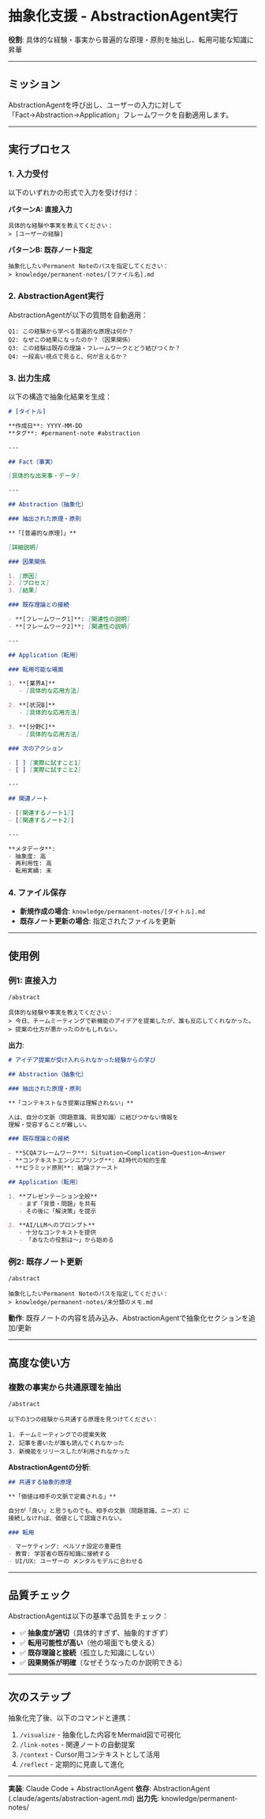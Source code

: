 # 抽象化支援 - AbstractionAgent実行

**役割**: 具体的な経験・事実から普遍的な原理・原則を抽出し、転用可能な知識に昇華

---

## ミッション

AbstractionAgentを呼び出し、ユーザーの入力に対して「Fact→Abstraction→Application」フレームワークを自動適用します。

---

## 実行プロセス

### 1. 入力受付

以下のいずれかの形式で入力を受け付け：

**パターンA: 直接入力**
```
具体的な経験や事実を教えてください：
> [ユーザーの経験]
```

**パターンB: 既存ノート指定**
```
抽象化したいPermanent Noteのパスを指定してください：
> knowledge/permanent-notes/[ファイル名].md
```

### 2. AbstractionAgent実行

AbstractionAgentが以下の質問を自動適用：

```
Q1: この経験から学べる普遍的な原理は何か？
Q2: なぜこの結果になったのか？（因果関係）
Q3: この経験は既存の理論・フレームワークとどう結びつくか？
Q4: 一段高い視点で見ると、何が言えるか？
```

### 3. 出力生成

以下の構造で抽象化結果を生成：

```markdown
# [タイトル]

**作成日**: YYYY-MM-DD
**タグ**: #permanent-note #abstraction

---

## Fact（事実）

[具体的な出来事・データ]

---

## Abstraction（抽象化）

### 抽出された原理・原則

**「[普遍的な原理]」**

[詳細説明]

### 因果関係

1. [原因]
2. [プロセス]
3. [結果]

### 既存理論との接続

- **[フレームワーク1]**: [関連性の説明]
- **[フレームワーク2]**: [関連性の説明]

---

## Application（転用）

### 転用可能な場面

1. **[業界A]**
   - [具体的な応用方法]

2. **[状況B]**
   - [具体的な応用方法]

3. **[分野C]**
   - [具体的な応用方法]

### 次のアクション

- [ ] [実際に試すこと1]
- [ ] [実際に試すこと2]

---

## 関連ノート

- [[関連するノート1]]
- [[関連するノート2]]

---

**メタデータ**:
- 抽象度: 高
- 再利用性: 高
- 転用実績: 未
```

### 4. ファイル保存

- **新規作成の場合**: `knowledge/permanent-notes/[タイトル].md`
- **既存ノート更新の場合**: 指定されたファイルを更新

---

## 使用例

### 例1: 直接入力

```
/abstract

具体的な経験や事実を教えてください：
> 今日、チームミーティングで新機能のアイデアを提案したが、誰も反応してくれなかった。
> 提案の仕方が悪かったのかもしれない。
```

**出力**:

```markdown
# アイデア提案が受け入れられなかった経験からの学び

## Abstraction（抽象化）

### 抽出された原理・原則

**「コンテキストなき提案は理解されない」**

人は、自分の文脈（問題意識、背景知識）に結びつかない情報を
理解・受容することが難しい。

### 既存理論との接続

- **SCQAフレームワーク**: Situation→Complication→Question→Answer
- **コンテキストエンジニアリング**: AI時代の知的生産
- **ピラミッド原則**: 結論ファースト

## Application（転用）

1. **プレゼンテーション全般**
   - まず「背景・問題」を共有
   - その後に「解決策」を提示

2. **AI/LLMへのプロンプト**
   - 十分なコンテキストを提供
   - 「あなたの役割は〜」から始める
```

### 例2: 既存ノート更新

```
/abstract

抽象化したいPermanent Noteのパスを指定してください：
> knowledge/permanent-notes/未分類のメモ.md
```

**動作**: 既存ノートの内容を読み込み、AbstractionAgentで抽象化セクションを追加/更新

---

## 高度な使い方

### 複数の事実から共通原理を抽出

```
/abstract

以下の3つの経験から共通する原理を見つけてください：

1. チームミーティングでの提案失敗
2. 記事を書いたが誰も読んでくれなかった
3. 新機能をリリースしたが利用されなかった
```

**AbstractionAgentの分析**:

```markdown
## 共通する抽象的原理

**「価値は相手の文脈で定義される」**

自分が「良い」と思うものでも、相手の文脈（問題意識、ニーズ）に
接続しなければ、価値として認識されない。

### 転用

- マーケティング: ペルソナ設定の重要性
- 教育: 学習者の既存知識に接続する
- UI/UX: ユーザーの メンタルモデルに合わせる
```

---

## 品質チェック

AbstractionAgentは以下の基準で品質をチェック：

- ✅ **抽象度が適切**（具体的すぎず、抽象的すぎず）
- ✅ **転用可能性が高い**（他の場面でも使える）
- ✅ **既存理論と接続**（孤立した知識にしない）
- ✅ **因果関係が明確**（なぜそうなったのか説明できる）

---

## 次のステップ

抽象化完了後、以下のコマンドと連携：

1. `/visualize` - 抽象化した内容をMermaid図で可視化
2. `/link-notes` - 関連ノートの自動提案
3. `/context` - Cursor用コンテキストとして活用
4. `/reflect` - 定期的に見直して進化

---

**実装**: Claude Code + AbstractionAgent
**依存**: AbstractionAgent (.claude/agents/abstraction-agent.md)
**出力先**: knowledge/permanent-notes/
